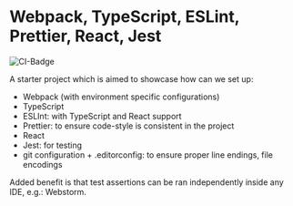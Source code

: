 # Webpack, TypeScript, ESLint, Prettier, React, Jest

![CI-Badge](https://github.com/noherczeg/webpack-ts-eslint-prettier-react-jest/workflows/Node%20CI/badge.svg)

A starter project which is aimed to showcase how can we set up:
- Webpack (with environment specific configurations)
- TypeScript
- ESLInt: with TypeScript and React support
- Prettier: to ensure code-style is consistent in the project
- React
- Jest: for testing
- git configuration + .editorconfig: to ensure proper line endings, file encodings

Added benefit is that test assertions can be ran independently inside any IDE, e.g.: Webstorm.
